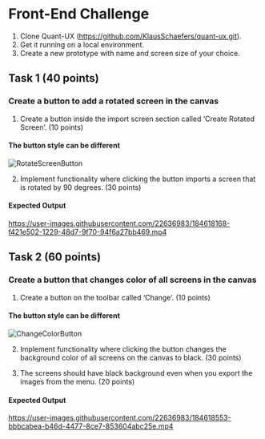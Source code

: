 # Front-End Challenge

1.	Clone Quant-UX  (https://github.com/KlausSchaefers/quant-ux.git).
2.	Get it running on a local environment.
3.	Create a new prototype with name and screen size of your choice. 


## Task 1 (40 points)
### Create a button to add a rotated screen in the canvas

1.	Create a button inside the import screen section called ‘Create Rotated Screen’. (10 points)

#### The button style can be different
![RotateScreenButton](https://user-images.githubusercontent.com/22636983/184617874-ae5582f0-215c-4f27-9668-8b6c5b3a6570.jpg)

2.	Implement functionality where clicking the button imports a screen that is rotated by 90 degrees. (30 points)

#### Expected Output
https://user-images.githubusercontent.com/22636983/184618168-f421e502-1229-48d7-9f70-94f6a27bb469.mp4


## Task 2 (60 points)
### Create a button that changes color of all screens in the canvas

1.	Create a button on the toolbar called ‘Change’. (10 points)

#### The button style can be different
![ChangeColorButton](https://user-images.githubusercontent.com/22636983/184618498-c4df7f33-c168-46c6-9903-4296b51fd035.jpg)

2.	Implement functionality where clicking the button changes the background color of all screens on the canvas to black. (30 points)

3.	The screens should have black background even when you export the images from the menu. (20 points)

#### Expected Output
https://user-images.githubusercontent.com/22636983/184618553-bbbcabea-b46d-4477-8ce7-853604abc25e.mp4

